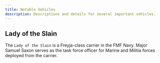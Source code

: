 ```yaml
---
title: Notable Vehicles
description: Descriptions and details for several important vehicles.
---
```


## Lady of the Slain

The `Lady of the Slain` is a Freyja-class carrier in the FMF Navy. Major Samuel Saxon serves as the task force officer for Marine and Militia forces deployed from the carrier.
